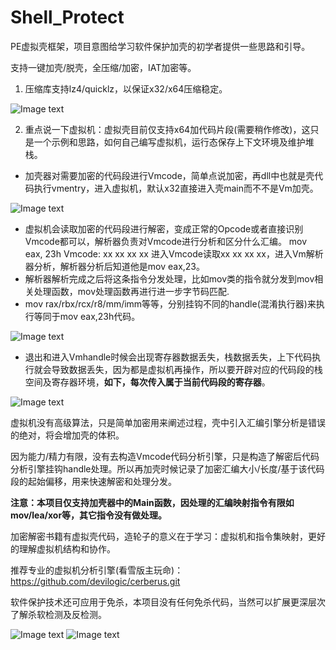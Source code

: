 # Shell_Protect
PE虚拟壳框架，项目意图给学习软件保护加壳的初学者提供一些思路和引导。

支持一键加壳/脱壳，全压缩/加密，IAT加密等。
1. 压缩库支持lz4/quicklz，以保证x32/x64压缩稳定。

![Image text](https://github.com/TimelifeCzy/Shell_Protect/blob/main/readmepng/1.png)

2. 重点说一下虚拟机：虚拟壳目前仅支持x64加代码片段(需要稍作修改)，这只是一个示例和思路，如何自己编写虚拟机，运行态保存上下文环境及维护堆栈。
- 加壳器对需要加密的代码段进行Vmcode，简单点说加密，再dll中也就是壳代码执行vmentry，进入虚拟机，默认x32直接进入壳main而不不是Vm加壳。

![Image text](https://github.com/TimelifeCzy/Shell_Protect/blob/main/readmepng/4.png)

- 虚拟机会读取加密的代码段进行解密，变成正常的Opcode或者直接识别Vmcode都可以，解析器负责对Vmcode进行分析和区分什么汇编。
mov eax, 23h  Vmcode: xx xx xx xx 进入Vmcode读取xx xx xx xx，进入Vm解析器分析，解析器分析后知道他是mov eax,23。
- 解析器解析完成之后将这条指令分发处理，比如mov类的指令就分发到mov相关处理函数，mov处理函数再进行进一步字节码匹配.
- mov rax/rbx/rcx/r8/mm/imm等等，分别挂钩不同的handle(混淆执行器)来执行等同于mov eax,23h代码。

![Image text](https://github.com/TimelifeCzy/Shell_Protect/blob/main/readmepng/2.png)

- 退出和进入Vmhandle时候会出现寄存器数据丢失，栈数据丢失，上下代码执行就会导致数据丢失，因为都是虚拟机再操作，所以要开辟对应的代码段的栈空间及寄存器环境，**如下，每次传入属于当前代码段的寄存器**。

![Image text](https://github.com/TimelifeCzy/Shell_Protect/blob/main/readmepng/3.png)

虚拟机没有高级算法，只是简单加密用来阐述过程，壳中引入汇编引擎分析是错误的绝对，将会增加壳的体积。

因为能力/精力有限，没有去构造Vmcode代码分析引擎，只是构造了解密后代码分析引擎挂钩handle处理。所以再加壳时候记录了加密汇编大小/长度/基于该代码段的起始偏移，用来快速解密和处理分发。

**注意：本项目仅支持加壳器中的Main函数，因处理的汇编映射指令有限如mov/lea/xor等，其它指令没有做处理。**

加密解密书籍有虚拟壳代码，造轮子的意义在于学习：虚拟机和指令集映射，更好的理解虚拟机结构和协作。

推荐专业的虚拟机分析引擎(看雪版主玩命)： https://github.com/devilogic/cerberus.git 

软件保护技术还可应用于免杀，本项目没有任何免杀代码，当然可以扩展更深层次了解杀软检测及反检测。

![Image text](https://github.com/TimelifeCzy/Shell_Protect/blob/main/readmepng/5.png)
![Image text](https://github.com/TimelifeCzy/Shell_Protect/blob/main/readmepng/6.png)


